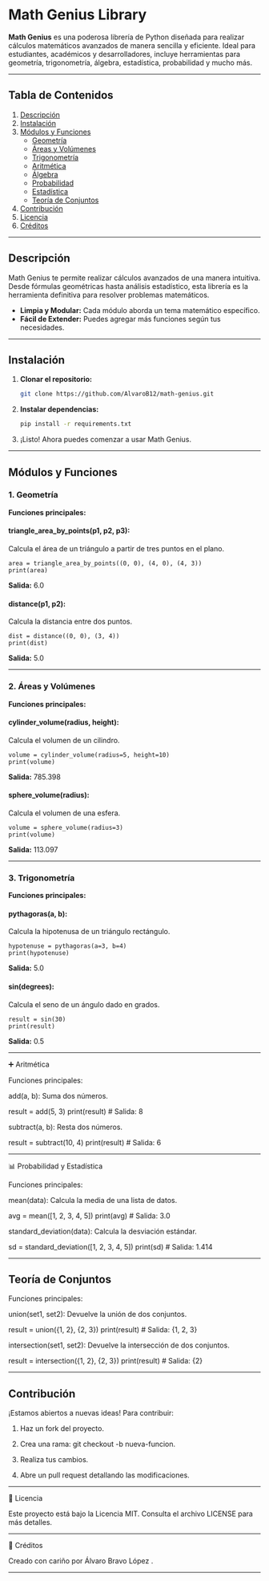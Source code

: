 # **Math Genius Library**

**Math Genius** es una poderosa librería de Python diseñada para realizar cálculos matemáticos avanzados de manera sencilla y eficiente. Ideal para estudiantes, académicos y desarrolladores, incluye herramientas para geometría, trigonometría, álgebra, estadística, probabilidad y mucho más.

---

## **Tabla de Contenidos**

1. [Descripción](##-Descripción)
2. [Instalación](##-Instalación)
3. [Módulos y Funciones](##-Módulos-y-funciones)
   - [Geometría](###-1.-Geometría)
   - [Áreas y Volúmenes](###-áreas-y-volúmenes)
   - [Trigonometría](#-trigonometría)
   - [Aritmética](#-aritmética)
   - [Álgebra](#-álgebra)
   - [Probabilidad](#-probabilidad)
   - [Estadística](#-estadística)
   - [Teoría de Conjuntos](#-teoría-de-conjuntos)
4. [Contribución](#-contribución)
5. [Licencia](#-licencia)
6. [Créditos](#-créditos)

---

## **Descripción**

Math Genius te permite realizar cálculos avanzados de una manera intuitiva. Desde fórmulas geométricas hasta análisis estadístico, esta librería es la herramienta definitiva para resolver problemas matemáticos.

- **Limpia y Modular:** Cada módulo aborda un tema matemático específico.
- **Fácil de Extender:** Puedes agregar más funciones según tus necesidades.

---

## **Instalación**

1. **Clonar el repositorio:**
   ```bash
   git clone https://github.com/AlvaroB12/math-genius.git

2. **Instalar dependencias:**

   ```bash
   pip install -r requirements.txt

3. ¡Listo! Ahora puedes comenzar a usar Math Genius.

---

## **Módulos y Funciones**

### **1. Geometría**

**Funciones principales:**

#### triangle_area_by_points(p1, p2, p3):
Calcula el área de un triángulo a partir de tres puntos en el plano.

    area = triangle_area_by_points((0, 0), (4, 0), (4, 3))
    print(area)  

**Salida:** 6.0

#### distance(p1, p2):
Calcula la distancia entre dos puntos.

    dist = distance((0, 0), (3, 4))
    print(dist)  

**Salida:** 5.0



---

### **2. Áreas y Volúmenes**

**Funciones principales:**

#### cylinder_volume(radius, height):
Calcula el volumen de un cilindro.

    volume = cylinder_volume(radius=5, height=10)
    print(volume)  

**Salida:** 785.398

#### sphere_volume(radius):
Calcula el volumen de una esfera.

    volume = sphere_volume(radius=3)
    print(volume)  

**Salida:** 113.097



---

### **3. Trigonometría**

**Funciones principales:**

#### pythagoras(a, b):
Calcula la hipotenusa de un triángulo rectángulo.

    hypotenuse = pythagoras(a=3, b=4)
    print(hypotenuse) 
 
**Salida:** 5.0

#### sin(degrees):
Calcula el seno de un ángulo dado en grados.

    result = sin(30)
    print(result)  

**Salida:** 0.5



---

➕ Aritmética

Funciones principales:

add(a, b):
Suma dos números.

result = add(5, 3)
print(result)  # Salida: 8

subtract(a, b):
Resta dos números.

result = subtract(10, 4)
print(result)  # Salida: 6



---

📊 Probabilidad y Estadística

Funciones principales:

mean(data):
Calcula la media de una lista de datos.

avg = mean([1, 2, 3, 4, 5])
print(avg)  # Salida: 3.0

standard_deviation(data):
Calcula la desviación estándar.

sd = standard_deviation([1, 2, 3, 4, 5])
print(sd)  # Salida: 1.414



---

## Teoría de Conjuntos

Funciones principales:

union(set1, set2):
Devuelve la unión de dos conjuntos.

result = union({1, 2}, {2, 3})
print(result)  # Salida: {1, 2, 3}

intersection(set1, set2):
Devuelve la intersección de dos conjuntos.

result = intersection({1, 2}, {2, 3})
print(result)  # Salida: {2}



---

## Contribución

¡Estamos abiertos a nuevas ideas! Para contribuir:

1. Haz un fork del proyecto.


2. Crea una rama: git checkout -b nueva-funcion.


3. Realiza tus cambios.


4. Abre un pull request detallando las modificaciones.




---

📜 Licencia

Este proyecto está bajo la Licencia MIT. Consulta el archivo LICENSE para más detalles.


---

🙌 Créditos

Creado con cariño por Álvaro Bravo López .

---


    


